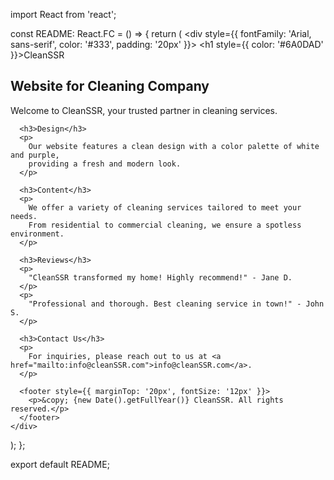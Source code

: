import React from 'react';

const README: React.FC = () => {
  return (
    <div style={{ fontFamily: 'Arial, sans-serif', color: '#333', padding: '20px' }}>
      <h1 style={{ color: '#6A0DAD' }}>CleanSSR</h1>
      <h2>Website for Cleaning Company</h2>
      <p>Welcome to CleanSSR, your trusted partner in cleaning services.</p>

      <h3>Design</h3>
      <p>
        Our website features a clean design with a color palette of white and purple, 
        providing a fresh and modern look.
      </p>

      <h3>Content</h3>
      <p>
        We offer a variety of cleaning services tailored to meet your needs. 
        From residential to commercial cleaning, we ensure a spotless environment.
      </p>

      <h3>Reviews</h3>
      <p>
        "CleanSSR transformed my home! Highly recommend!" - Jane D.
      </p>
      <p>
        "Professional and thorough. Best cleaning service in town!" - John S.
      </p>

      <h3>Contact Us</h3>
      <p>
        For inquiries, please reach out to us at <a href="mailto:info@cleanSSR.com">info@cleanSSR.com</a>.
      </p>

      <footer style={{ marginTop: '20px', fontSize: '12px' }}>
        <p>&copy; {new Date().getFullYear()} CleanSSR. All rights reserved.</p>
      </footer>
    </div>
  );
};

export default README;